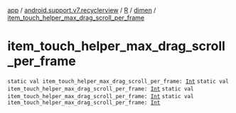 [app](../../../index.md) / [android.support.v7.recyclerview](../../index.md) / [R](../index.md) / [dimen](index.md) / [item_touch_helper_max_drag_scroll_per_frame](.)

# item_touch_helper_max_drag_scroll_per_frame

`static val item_touch_helper_max_drag_scroll_per_frame: `[`Int`](https://kotlinlang.org/api/latest/jvm/stdlib/kotlin/-int/index.html)
`static val item_touch_helper_max_drag_scroll_per_frame: `[`Int`](https://kotlinlang.org/api/latest/jvm/stdlib/kotlin/-int/index.html)
`static val item_touch_helper_max_drag_scroll_per_frame: `[`Int`](https://kotlinlang.org/api/latest/jvm/stdlib/kotlin/-int/index.html)
`static val item_touch_helper_max_drag_scroll_per_frame: `[`Int`](https://kotlinlang.org/api/latest/jvm/stdlib/kotlin/-int/index.html)